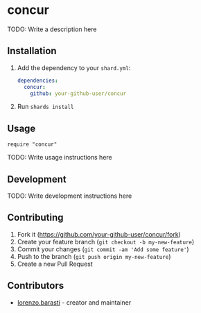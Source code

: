 # concur

TODO: Write a description here

## Installation

1. Add the dependency to your `shard.yml`:

   ```yaml
   dependencies:
     concur:
       github: your-github-user/concur
   ```

2. Run `shards install`

## Usage

```crystal
require "concur"
```

TODO: Write usage instructions here

## Development

TODO: Write development instructions here

## Contributing

1. Fork it (<https://github.com/your-github-user/concur/fork>)
2. Create your feature branch (`git checkout -b my-new-feature`)
3. Commit your changes (`git commit -am 'Add some feature'`)
4. Push to the branch (`git push origin my-new-feature`)
5. Create a new Pull Request

## Contributors

- [lorenzo.barasti](https://github.com/your-github-user) - creator and maintainer
